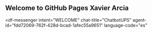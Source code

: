 ## Welcome to GitHub Pages Xavier Arcia
<script src="https://www.gstatic.com/dialogflow-console/fast/messenger/bootstrap.js?v=1"></script>
<df-messenger
  intent="WELCOME"
  chat-title="ChatbotUPS"
  agent-id="fdd72069-762f-428d-bcad-1afec55a9651"
  language-code="es"
></df-messenger>

